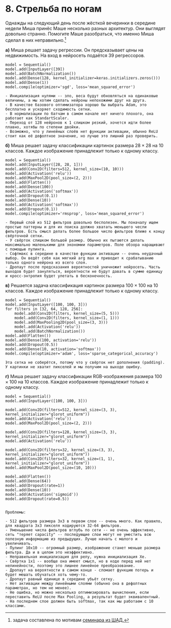 # 8. Стрельба по ногам

Однажды на следующий день после жёсткой вечеринки в середине недели Миша принёс Маше несколько разных архитектур. Они выглядят довольно странно. Помогите Маше разобраться, что именно Миша сделал в них неправильно.[^shad]

__а)__ Миша решает задачу регрессии. Он предсказывает цены на недвижимость. На вход в нейросеть подаётся $39$ регрессоров. 

	model = Sequential()
	model.add(InputLayer([39])
	model.add(BatchNormalization())
	model.add(Dense(128, kernel_initializer=keras.initializers.zeros()))
	model.add(Dense(1))
	model.compile(optimizer='sgd', loss='mean_squared_error')


```{dropdown} Решение
- Инициализация нулями -- зло, веса будут обновляться на одинаковые величины, а мы хотим сделать нейроны непохожими друг на друга.
- В качестве базового оптимизатора хорошо бы выбрать Adam, это бесплатно и ускоряет сходимость сетки.
- В нормализации по батчам в самом начале нет ничего плохого, она работает как StandartScaler.
- Переход от 128 нейронов к 1 слишком резкий, хочется идти более плавно, хотябы по степени двойки.
- Возможно, что у линейных слоёв нет функции активации, обычно ReLU стоит как её дефолтное значение, но лучше это лишний раз проверить.

```

__б)__ Миша решает задачу классификации картинок размера $28 \times 28$ на $10$ классов. Каждое изображение принадлежит только к одному классу.

	model = Sequential()
	model.add(InputLayer([28, 28, 1]))
	model.add(Conv2D(filters=512, kernel_size=(10, 10)))
	model.add(Activation('relu'))
	model.add(MaxPool2D(pool_size=(2, 2)))
	model.add(Flatten())
	model.add(Dense(100))
	model.add(Activation('softmax'))
	model.add(Dropout(0.1))
	model.add(Dense(10))
	model.add(Activation('softmax'))
	model.add(Dropout(0.1))
	model.compile(optimizer='rmsprop', loss='mean_squared_error')


```{dropdown} Решение
- Первый слой из 512 фильтров довольно бесполезен. Мы поначалу ищем простые паттерны и для их поиска должно хватать меньшего чесли фильтров. Есть смысл делать более большое число фильтров ближе к концу свёрточной сетки.
- У свёрток слишком большой размер. Обычно их пытаются делать максимально маленькими для экономии параметров. Поле обзора наращивают с помощью пулинга. 
- Софтмакс в середине в качестве функции активации -- очень неудачный выбор. Он ведёт себя как мягкий arg max и приводит к срабатыванию только одного нейрона из всего слоя. 
- Дропаут после предсказания вероятностей уничножит нейросеть. Часть выходов будет зануляться, вероятности не будут давать в сумме единицу и кросс-энтропия будет улетать в бесконечность.

```

__в)__ Решается задача классификация картинок размера  $100 \times 100$ на $10$ классов. Каждое изображение принадлежит только к одному классу.

	model = Sequential()
	model.add(InputLayer([100, 100, 3]))
	for filters in [32, 64, 128, 256]:
		model.add(Conv2D(filters, kernel_size=(5, 5)))
		model.add(Conv2D(filters, kernel_size=(1, 1)))
		model.add(MaxPooling2D(pool_size=(3, 3)))
		model.add(Activation('relu'))
		model.add(BatchNormalization())
	model.add(Flatten())
	model.add(Dense(100, activation='relu'))
	model.add(Dropout(0.5))
	model.add(Dense(10, activation='softmax'))
	model.compile(optimizer='adam', loss='sparse_categorical_accuracy')

```{dropdown} Решение
Эта сетка не соберётся, потому что у свёрток нет дополнения (padding). У картинки не хватит пикселей и мы получим на выходе ошибку. 

```


__г)__ Миша решает задачу классификации RGB-изображения  размера $100 \times 100$ на $10$ классов. Каждое изображение принадлежит только к одному классу.

	model = Sequential() 
    model.add(InputLayer([100, 100, 3]))
        
    model.add(Conv2D(filters=512, kernel_size=(3, 3), kernel_initializer="glorot_uniform")) 
    model.add(Activation('relu'))
    model.add(MaxPool2D(pool_size=(2, 2)))
        
    model.add(Conv2D(filters=128, kernel_size=(3, 3), kernel_initializer="glorot_uniform")) 
    model.add(Activation('relu'))
        
    model.add(Conv2D(filters=32, kernel_size=(3, 3), kernel_initializer="glorot_uniform"))
    model.add(Conv2D(filters=32, kernel_size=(1, 1), kernel_initializer="glorot_uniform"))
    model.add(MaxPool2D(pool_size=(10, 10)))
        
    model.add(Flatten())
    model.add(Dense(64))
    model.add(Dropout(rate=1))
    model.add(Dense(10))
    model.add(Activation('sigmoid'))
    model.add(Dropout(rate=0.5))


```{dropdown} Решение

Проблемы:

- 512 фильтров размера 3x3 в первом слое -- очень много. Как правило, для квадрата 3x3 пикселя кодируются 32-64 фильтров.
- Уменьшение числа фильтров вглубь по сети -- не очень эффективно, сеть "теряет capacity" -- последующие слои могут не уместить всю полезную информацию из предыдущих. Лучше начать с малого и увеличивать.
- Пулинг 10x10 -- огромный размер, изображение станет меньше размера фильтра. Да и в целом это неэффективно.
- Неправильная инициализация для релу, нужна инициализация Хе.
- Свёртка 1x1 -- вообще она имеет смысл, но в коде перед ней нет нелинейности, поэтому это лишнее линейное преобразование.
- Дропаут на вероятности в самом конце - сломает функцию потерь и будет мешать обучаться хоть чему-то.
- Дропаут равный единице в середине убьёт сетку.
- Нет активации между линейными слоями (обычно она в дефолтных параметрах, но тем не менее).
- Не ошибка, но можно несколько оптимизировать вычисления, если переставить ReLU после Max Pooling, а результат будет эквивалентный.
- На последнем слое должен быть softmax, так как мы работаем с 10 классами.
```


[^shad]: задача составлена по мотивам [семинара из ШАД.](https://github.com/yandexdataschool/Practical_DL/tree/master/week03_convnets/other_frameworks)

